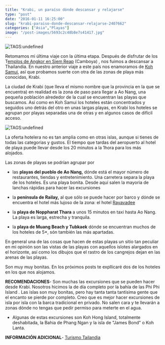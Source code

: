 ```yaml
---
title: "Krabi, un paraíso dónde descansar y relajarse"
type: "post"
date: "2016-01-11 16:25:00"
slug: "krabi-paraiso-donde-descansar-relajarse-2407662"
categories: ["Asia","Playas"]
image: "/post-images/5693c2c48b8e7s41417.jpg"
---
```


![ TAGS:undefined](/post-images/5693c2c48b8e7s41417.jpg "by missviajes")  
  
Retomamos mi última viaje con la última etapa. Después de disfrutar de los T[emplos de Angkor en Siem Reap](http://www.missviajes.com/siem-reap-templos-angkor-2403658) (Camboya) , nos fuimos a descansar a Thailandia. En nuestro anterior viaje a este país nos enamoramos de [ Koh Samui](http://www.missviajes.com/mejor-koh-samui-pequeno-paraiso-golfo-tailandia-2398216), así que probamos suerte con otra de las zonas de playa más conocidas, Krabi.  
  
La ciudad de Krabi (que lleva el mismo nombre que la provincia en la que se encuentra) en realidad es la zona de paso para llegar a Ao Nang, una pequeña población alrededor de la cual se encuentran las playas que buscamos. Así como en Koh Samui los hoteles están concentrados y seguidos uno detrás del otro en unas largas playas, en Krabi los hoteles se agrupan por playas separadas una de otras y en algunos casos de difícil acceso.  
  
![ TAGS:undefined](/post-images/5693c2c2ac768s89855.jpg "by missviajes")  
  
La oferta hotelera no es tan amplia como en otras islas, aunque si tienes de todas las categorias y gustos. El tiempo que tardas del aeropuerto al hotel de playa puede llevar desde los 20 minutos a la 1hora para los más alojados.  
  
Las zonas de playas se podrían agrupar por  
  
- las **playas del pueblo de Ao Nang,** dónde está el mayor número de restaurantes, tiendas y entretenimiento. Una carretera separa la playa de los hoteles. Es una playa bonita. Desde aquí salen la mayoria de lanchas rápidas para hacer las excursiones  
  
- la **península de Railay,** al que sólo se puede hacer por barco y dónde se encuentra el hotel más lujoso de la zona: el hotel [Rayavadee](http://www.booking.com/hotel/th/rayavadee.html?aid=1294466&no_rooms=1&group_adults=1)  
  
- la **playa de Noppharat Thara** a unos 15 minutos en taxi hasta Ao Nang. La playa es larga, estrecha y tranquila.  
  
- la **playa de Muang Beach y Tubkaek** dónde se encuentran muchos de los hoteles de 5\*, són también las más apartadas.  
  
En general una de las cosas que hacen de estas playas un sitio tan peculiar en mi opinión son las vistas de las playas con aquellos islotes alargados en el horizonte, así como los dibujos que el rastro de los cangrejos dejan en las arenas de las playas.  
  
Son muy muy bonitas. En los próximos posts te expllicaré dos de los hoteles en los que nos alojamos.  
  
**RECOMENDACIONES**- Son muchas las excursiones que se pueden hacer desde Krabi. Nosotros hicimos la de día completo por la bahía de las Phi Phi Island . Las islas son muy bonitas, pero hay tanta tanta tantísima gente que el encanto se pierde por completo. Creo que es mejor hacer excursiones de isla por isla con la barca tradicional en privado. No salen cara y te llevarán a zonas dónde no tengas que pedir permiso para meterte en el agua.
- Algunas de estas excursiones son Koh Hong Island, totalmente deshabitada, la Bahia de Phang Ngan y la isla de "James Bond" o Koh Lanta.

**INFORMACIÓN ADICIONAL**- [Turismo Tailandia](http://www.turismotailandes.com/)